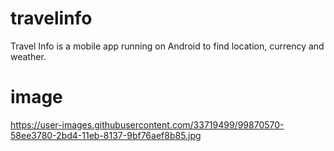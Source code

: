 # travelinfo
Travel Info is a mobile app running on Android to find location, currency and weather. 
# image
https://user-images.githubusercontent.com/33719499/99870570-58ee3780-2bd4-11eb-8137-9bf76aef8b85.jpg
